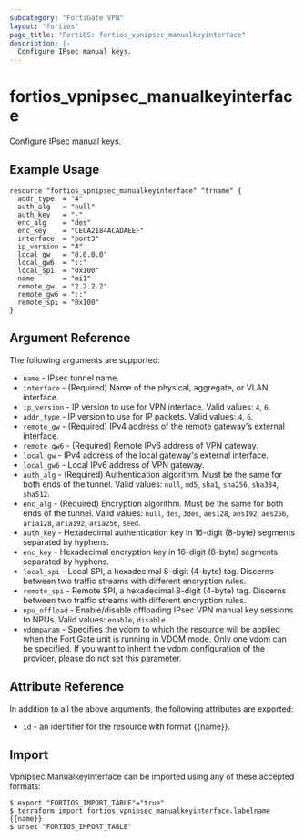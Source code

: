 ```yaml
---
subcategory: "FortiGate VPN"
layout: "fortios"
page_title: "FortiOS: fortios_vpnipsec_manualkeyinterface"
description: |-
  Configure IPsec manual keys.
---
```


# fortios_vpnipsec_manualkeyinterface
Configure IPsec manual keys.

## Example Usage

```hcl
resource "fortios_vpnipsec_manualkeyinterface" "trname" {
  addr_type  = "4"
  auth_alg   = "null"
  auth_key   = "-"
  enc_alg    = "des"
  enc_key    = "CECA2184ACADAEEF"
  interface  = "port3"
  ip_version = "4"
  local_gw   = "0.0.0.0"
  local_gw6  = "::"
  local_spi  = "0x100"
  name       = "mi1"
  remote_gw  = "2.2.2.2"
  remote_gw6 = "::"
  remote_spi = "0x100"
}
```

## Argument Reference

The following arguments are supported:

* `name` - IPsec tunnel name.
* `interface` - (Required) Name of the physical, aggregate, or VLAN interface.
* `ip_version` - IP version to use for VPN interface. Valid values: `4`, `6`.
* `addr_type` - IP version to use for IP packets. Valid values: `4`, `6`.
* `remote_gw` - (Required) IPv4 address of the remote gateway's external interface.
* `remote_gw6` - (Required) Remote IPv6 address of VPN gateway.
* `local_gw` - IPv4 address of the local gateway's external interface.
* `local_gw6` - Local IPv6 address of VPN gateway.
* `auth_alg` - (Required) Authentication algorithm. Must be the same for both ends of the tunnel. Valid values: `null`, `md5`, `sha1`, `sha256`, `sha384`, `sha512`.
* `enc_alg` - (Required) Encryption algorithm. Must be the same for both ends of the tunnel. Valid values: `null`, `des`, `3des`, `aes128`, `aes192`, `aes256`, `aria128`, `aria192`, `aria256`, `seed`.
* `auth_key` - Hexadecimal authentication key in 16-digit (8-byte) segments separated by hyphens.
* `enc_key` - Hexadecimal encryption key in 16-digit (8-byte) segments separated by hyphens.
* `local_spi` - Local SPI, a hexadecimal 8-digit (4-byte) tag. Discerns between two traffic streams with different encryption rules.
* `remote_spi` - Remote SPI, a hexadecimal 8-digit (4-byte) tag. Discerns between two traffic streams with different encryption rules.
* `npu_offload` - Enable/disable offloading IPsec VPN manual key sessions to NPUs. Valid values: `enable`, `disable`.
* `vdomparam` - Specifies the vdom to which the resource will be applied when the FortiGate unit is running in VDOM mode. Only one vdom can be specified. If you want to inherit the vdom configuration of the provider, please do not set this parameter.


## Attribute Reference

In addition to all the above arguments, the following attributes are exported:
* `id` - an identifier for the resource with format {{name}}.

## Import

VpnIpsec ManualkeyInterface can be imported using any of these accepted formats:
```
$ export "FORTIOS_IMPORT_TABLE"="true"
$ terraform import fortios_vpnipsec_manualkeyinterface.labelname {{name}}
$ unset "FORTIOS_IMPORT_TABLE"
```
